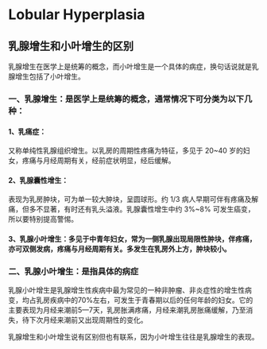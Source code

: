 # Lobular Hyperplasia


## 乳腺增生和小叶增生的区别
乳腺增生在医学上是统筹的概念，而小叶增生是一个具体的病症，换句话说就是乳腺增生包括了小叶增生。

### 一、乳腺增生：是医学上是统筹的概念，通常情况下可分类为以下几种：
#### 1、乳痛症：
又称单纯性乳腺组织增生。以乳房的周期性疼痛为特征，多见于 20~40 岁的妇女，疼痛与月经周期有关，经前症状明显，经后缓解。
#### 2、乳腺囊性增生：
表现为乳房肿块，可为单一较大肿块，呈圆球形。约 1/3 病人早期可伴有疼痛及解痛，但多不显著，有时还有乳头溢液。乳腺囊性增生中约 3%~8% 可发生癌变，所以要特别提高警惕。
#### 3、乳腺小叶增生：多见于中青年妇女，常为一侧乳腺出现局限性肿块，伴疼痛，亦可双侧发病，疼痛与月经周期有关。多发生在乳房外上方，肿块较小。

### 二、乳腺小叶增生：是指具体的病症

乳腺小叶增生是乳腺增生性疾病中最为常见的一种非肿瘤、非炎症性的增生性病变，均占乳房疾病中的70%左右，可发生于青春期以后的任何年龄的妇女。它的主要表现为月经来潮前5—7天，乳房胀满疼痛，月经来潮乳房胀痛缓解，乃至消失，待下次月经来潮前又出现周期性的变化。

乳腺增生和小叶增生说有区别但也有联系，因为小叶增生往往是乳腺增生的表现。
